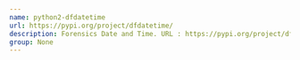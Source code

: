 ```yaml
---
name: python2-dfdatetime
url: https://pypi.org/project/dfdatetime/
description: Forensics Date and Time. URL : https://pypi.org/project/dfdatetime/ Groups : None
group: None
---
```


